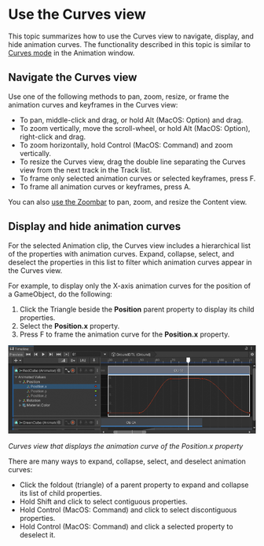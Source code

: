 # Use the Curves view

This topic summarizes how to use the Curves view to navigate, display, and hide animation curves. The functionality described in this topic is similar to [Curves mode](https://docs.unity3d.com/Manual/animeditor-AnimationCurves.html) in the Animation window.

## Navigate the Curves view

Use one of the following methods to pan, zoom, resize, or frame the animation curves and keyframes in the Curves view:

* To pan, middle-click and drag, or hold Alt (MacOS: Option) and drag.
* To zoom vertically, move the scroll-wheel, or hold Alt (MacOS: Option), right-click and drag.
* To zoom horizontally, hold Control (MacOS: Command) and zoom vertically.
* To resize the Curves view, drag the double line separating the Curves view from the next track in the Track list.
* To frame only selected animation curves or selected keyframes, press F.
* To frame all animation curves or keyframes, press A.

You can also [use the Zoombar](clip-pan-zoom.md) to pan, zoom, and resize the Content view.

## Display and hide animation curves

For the selected Animation clip, the Curves view includes a hierarchical list of the properties with animation curves. Expand, collapse, select, and deselect the properties in this list to filter which animation curves appear in the Curves view.

For example, to display only the X-axis animation curves for the position of a GameObject, do the following:
1. Click the Triangle beside the **Position** parent property to display its child properties.
2. Select the **Position.x** property.
3. Press F to frame the animation curve for the **Position.x** property.

![](images/tl-curves-position-x.png)

_Curves view that displays the animation curve of the Position.x property_

There are many ways to expand, collapse, select, and deselect animation curves:

* Click the foldout (triangle) of a parent property to expand and collapse its list of child properties.
* Hold Shift and click to select contiguous properties.
* Hold Control (MacOS: Command) and click to select discontiguous properties.
* Hold Control (MacOS: Command) and click a selected property to deselect it.
